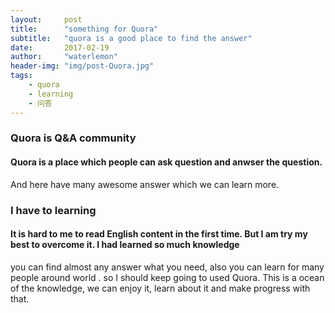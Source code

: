 ```yaml
---
layout:     post
title:      "something for Quora"
subtitle:   "quora is a good place to find the answer"
date:       2017-02-19
author:     "waterlemon"
header-img: "img/post-Quora.jpg"
tags:
    - quora
    - learning
    - 问答
---
```


### Quora is Q&A community
#### Quora is a place which people can ask question and anwser the question.
And here have many awesome answer which we can learn more.

### I have to learning

#### It is hard to me to read English content in the first time. But I am try my best to overcome it. I had learned so much knowledge
you can find almost any answer what you need, also you can learn for many people around world . so I should keep going to used Quora.
This is a ocean of the knowledge, we can enjoy it, learn about it and make progress with that.